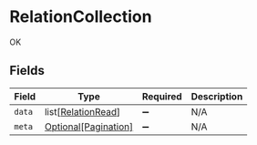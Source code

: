 # RelationCollection

OK


## Fields

| Field                                                     | Type                                                      | Required                                                  | Description                                               |
| --------------------------------------------------------- | --------------------------------------------------------- | --------------------------------------------------------- | --------------------------------------------------------- |
| `data`                                                    | list[[RelationRead](../../models/shared/relationread.md)] | :heavy_minus_sign:                                        | N/A                                                       |
| `meta`                                                    | [Optional[Pagination]](../../models/shared/pagination.md) | :heavy_minus_sign:                                        | N/A                                                       |